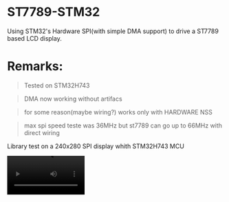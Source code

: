 # ST7789-STM32
Using STM32's Hardware SPI(with simple DMA support) to drive a ST7789 based LCD display.


# Remarks:
> Tested on STM32H743

> DMA now working without artifacs

> for some reason(maybe wiring?) works only with HARDWARE NSS

> max spi speed teste was 36MHz but st7789 can go up to 66MHz with direct wiring

Library test on a 240x280 SPI display whith STM32H743 MCU 

<video src='fig/test.mp4' width=180/>

## How to use ?

1. Copy the "st7789" dir to your project src path, add it to include path   
2. Include `"st7789.h"` in where you want to use this driver.   
3. Configure parameters in `"st7789.h"` according to your own display panel  
4. In system startup, perform `ST7789_Init();`.  
5. Run a `ST7789_Test()` to exam this driver.  
6. Don't forget to turn the backlight on  

This code has been tested on 240x240 & 170x320 LCD screens.

> DMA is only useful when huge block write is performed, e.g: Fill full screen or draw a bitmap.  
> Most MCUs don't have a large enough RAM, so a framebuffer is "cut" into pieces, e.g: a 240x5 pixel buffer for a 240x240 screen.  

## SPI Interface

If you are using **Dupont Line(or jumper wire)**, please notice that your CLK frequency should not exceed 40MHz (may vary, depends on the length of your wire), **otherwise data transfer will collapse!**  
For higher speed applications, it's recommended to **use PCB** rather than jumper wires.  

In STM32CubeMX/CubeIDE, config the SPI params as follow:

![spi](fig/spi.jpg)

I've had a simple test, connect the screen and mcu via 20cm dupont line, and it works normally on **21.25MB/s**. And if I connect a logic analyzer to the clk and data lines(15cm probe), **21.25MB/s doesn't work anymore**, I have to lower its datarate to 10.625MB/s. Using PCB to connect the display, it works up to **40MB/s** and still looks nice.

## Supported Displays

- 135*240   
- 240*240   
- 170*320 (new)  

If you like, you could customize it's resolution to drive different displays you prefer. 
> For example, a 240x320 display is perfectly suited for st7789.  
> Just set all X_SHIFT and Y_SHIFT to 0, and set resolution to 240|320.  

For more details, please refer to ST7789's datasheet.  

## HAL SPI Performance

- DMA Enabled

With DMA enabled, cpu won't participate in the data transfer process. So filling a large size of data block is much faster.e.g. fill, drawImage. (You can see no interval between each data write)

![DMA](/fig/fill_dma.png)


- DMA Disabled

Without DMA enabled, the filling process could be a suffer. As you can see, before each data byte write, an interval is inserted, so the total datarate would degrade. 

![noDMA](/fig/fill_normal.png)

Especially in some functions where need a little math, the cpu needs to calculate data before a write operation, so the effective datarate would be much lower.(e.g. drawLine)

![line](fig/draw_line.png)


# Special thanks to

#### Reference
- [ananevilya's Arduino-ST7789-Lib](https://github.com/ananevilya/Arduino-ST7789-Library)  
- [afiskon's stm32-st7735 lib](https://github.com/afiskon/stm32-st7735)

#### Contributor
- [JasonLrh](https://github.com/JasonLrh)  
- [ZiangCheng](https://github.com/ZiangCheng)  

